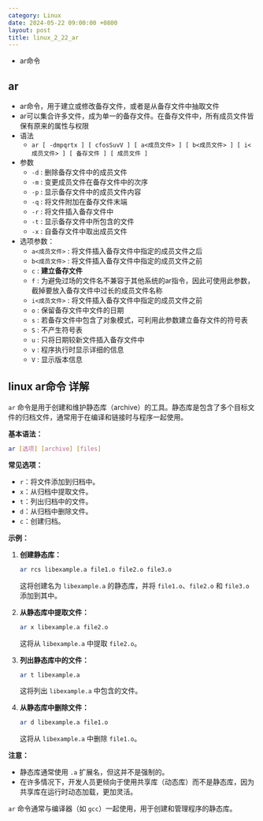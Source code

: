 ```yaml
---
category: Linux
date: 2024-05-22 09:00:00 +0800
layout: post
title: linux_2_22_ar
---
```


+ ar命令

## ar

+ ar命令，用于建立或修改备存文件，或者是从备存文件中抽取文件
+ ar可以集合许多文件，成为单一的备存文件。在备存文件中，所有成员文件皆保有原来的属性与权限
+ 语法
  + `ar [ -dmpqrtx ] [ cfosSuvV ] [ a<成员文件> ] [ b<成员文件> ] [ i<成员文件> ] [ 备存文件 ] [ 成员文件 ]`
+ 参数
  + `-d` : 删除备存文件中的成员文件
  + `-m` : 变更成员文件在备存文件中的次序
  + `-p` : 显示备存文件中的成员文件内容
  + `-q` : 将文件附加在备存文件末端
  + `-r` : 将文件插入备存文件中
  + `-t` : 显示备存文件中所包含的文件
  + `-x` : 自备存文件中取出成员文件
+ 选项参数：
  + `a<成员文件>` : 将文件插入备存文件中指定的成员文件之后
  + `b<成员文件>` : 将文件插入备存文件中指定的成员文件之前
  + `c` : **建立备存文件**
  + `f` : 为避免过场的文件名不兼容于其他系统的ar指令，因此可使用此参数，截掉要放入备存文件中过长的成员文件名称
  + `i<成员文件>` : 将文件插入备存文件中指定的成员文件之前
  + `o` : 保留备存文件中文件的日期
  + `s` : 若备存文件中包含了对象模式，可利用此参数建立备存文件的符号表
  + `S` : 不产生符号表
  + `u` : 只将日期较新文件插入备存文件中
  + `v` : 程序执行时显示详细的信息
  + `V` : 显示版本信息

## linux ar命令 详解

`ar` 命令是用于创建和维护静态库（archive）的工具。静态库是包含了多个目标文件的归档文件，通常用于在编译和链接时与程序一起使用。

**基本语法：**
```bash
ar [选项] [archive] [files]
```

**常见选项：**
- `r`：将文件添加到归档中。
- `x`：从归档中提取文件。
- `t`：列出归档中的文件。
- `d`：从归档中删除文件。
- `c`：创建归档。

**示例：**
1. **创建静态库：**
   ```bash
   ar rcs libexample.a file1.o file2.o file3.o
   ```
   这将创建名为 `libexample.a` 的静态库，并将 `file1.o`、`file2.o` 和 `file3.o` 添加到其中。

2. **从静态库中提取文件：**
   ```bash
   ar x libexample.a file2.o
   ```
   这将从 `libexample.a` 中提取 `file2.o`。

3. **列出静态库中的文件：**
   ```bash
   ar t libexample.a
   ```
   这将列出 `libexample.a` 中包含的文件。

4. **从静态库中删除文件：**
   ```bash
   ar d libexample.a file1.o
   ```
   这将从 `libexample.a` 中删除 `file1.o`。

**注意：**
- 静态库通常使用 `.a` 扩展名，但这并不是强制的。
- 在许多情况下，开发人员更倾向于使用共享库（动态库）而不是静态库，因为共享库在运行时动态加载，更加灵活。

`ar` 命令通常与编译器（如 `gcc`）一起使用，用于创建和管理程序的静态库。